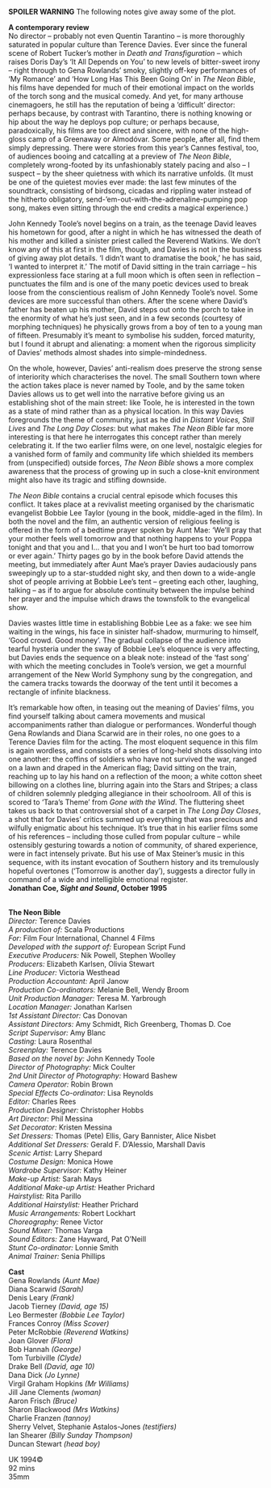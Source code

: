 
**SPOILER WARNING** The following notes give away some of the plot.

**A contemporary review**  
No director – probably not even Quentin Tarantino – is more thoroughly saturated in popular culture than Terence Davies. Ever since the funeral scene of Robert Tucker’s mother in _Death and Transfiguration_ – which raises Doris Day’s ‘It All Depends on You’ to new levels of bitter-sweet irony – right through to Gena Rowlands’ smoky, slightly off-key performances of ‘My Romance’ and ‘How Long Has This Been Going On’ in _The Neon Bible_, his films have depended for much of their emotional impact on the worlds of the torch song and the musical comedy. And yet, for many arthouse cinemagoers, he still has the reputation of being a ‘difficult’ director: perhaps because, by contrast with Tarantino, there is nothing knowing or hip about the way he deploys pop culture; or perhaps because, paradoxically, his films are too direct and sincere, with none of the high-gloss camp of a Greenaway or Almodóvar. Some people, after all, find them simply depressing. There were stories from this year’s Cannes festival, too, of audiences booing and catcalling at a preview of _The Neon Bible_, completely wrong-footed by its unfashionably stately pacing and also – I suspect – by the sheer quietness with which its narrative unfolds. (It must be one of the quietest movies ever made: the last few minutes of the soundtrack, consisting of birdsong, cicadas and rippling water instead of the hitherto obligatory, send-’em-out-with-the-adrenaline-pumping pop song, makes even sitting through the end credits a magical experience.)

John Kennedy Toole’s novel begins on a train, as the teenage David leaves his hometown for good, after a night in which he has witnessed the death of his mother and killed a sinister priest called the Reverend Watkins. We don’t know any of this at first in the film, though, and Davies is not in the business of giving away plot details. ‘I didn’t want to dramatise the book,’ he has said, ‘I wanted to interpret it.’ The motif of David sitting in the train carriage – his expressionless face staring at a full moon which is often seen in reflection – punctuates the film and is one of the many poetic devices used to break loose from the conscientious realism of John Kennedy Toole’s novel. Some devices are more successful than others. After the scene where David’s father has beaten up his mother, David steps out onto the porch to take in the enormity of what he’s just seen, and in a few seconds (courtesy of morphing techniques) he physically grows from a boy of ten to a young man of fifteen. Presumably it’s meant to symbolise his sudden, forced maturity, but I found it abrupt and alienating: a moment when the rigorous simplicity of Davies’ methods almost shades into simple-mindedness.

On the whole, however, Davies’ anti-realism does preserve the strong sense of interiority which characterises the novel. The small Southern town where the action takes place is never named by Toole, and by the same token Davies allows us to get well into the narrative before giving us an establishing shot of the main street: like Toole, he is interested in the town as a state of mind rather than as a physical location. In this way Davies foregrounds the theme of community, just as he did in _Distant Voices, Still Lives_ and _The Long Day Closes_: but what makes _The Neon Bible_ far more interesting is that here he interrogates this concept rather than merely celebrating it. If the two earlier films were, on one level, nostalgic elegies for a vanished form of family and community life which shielded its members from (unspecified) outside forces, _The Neon Bible_ shows a more complex awareness that the process of growing up in such a close-knit environment might also have its tragic and stifling downside.

_The Neon Bible_ contains a crucial central episode which focuses this conflict. It takes place at a revivalist meeting organised by the charismatic evangelist Bobbie Lee Taylor (young in the book, middle-aged in the film). In both the novel and the film, an authentic version of religious feeling is offered in the form of a bedtime prayer spoken by Aunt Mae: ‘We’ll pray that your mother feels well tomorrow and that nothing happens to your Poppa tonight and that you and I… that you and I won’t be hurt too bad tomorrow or ever again.’ Thirty pages go by in the book before David attends the meeting, but immediately after Aunt Mae’s prayer Davies audaciously pans sweepingly up to a star-studded night sky, and then down to a wide-angle shot of people arriving at Bobbie Lee’s tent – greeting each other, laughing, talking – as if to argue for absolute continuity between the impulse behind her prayer and the impulse which draws the townsfolk to the evangelical show.

Davies wastes little time in establishing Bobbie Lee as a fake: we see him waiting in the wings, his face in sinister half-shadow, murmuring to himself, ‘Good crowd. Good money’. The gradual collapse of the audience into tearful hysteria under the sway of Bobbie Lee’s eloquence is very affecting, but Davies ends the sequence on a bleak note: instead of the ‘fast song’ with which the meeting concludes in Toole’s version, we get a mournful arrangement of the New World Symphony sung by the congregation, and the camera tracks towards the doorway of the tent until it becomes a rectangle of infinite blackness.

It’s remarkable how often, in teasing out the meaning of Davies’ films, you find yourself talking about camera movements and musical accompaniments rather than dialogue or performances. Wonderful though Gena Rowlands and Diana Scarwid are in their roles, no one goes to a Terence Davies film for the acting. The most eloquent sequence in this film is again wordless, and consists of a series of long-held shots dissolving into one another: the coffins of soldiers who have not survived the war, ranged on a lawn and draped in the American flag; David sitting on the train, reaching up to lay his hand on a reflection of the moon; a white cotton sheet billowing on a clothes line, blurring again into the Stars and Stripes; a class of children solemnly pledging allegiance in their schoolroom. All of this is scored to ‘Tara’s Theme’ from _Gone with the Wind_. The fluttering sheet takes us back to that controversial shot of a carpet in _The Long Day Closes_, a shot that for Davies’ critics summed up everything that was precious and wilfully enigmatic about his technique. It’s true that in his earlier films some of his references – including those culled from popular culture – while ostensibly gesturing towards a notion of community, of shared experience, were in fact intensely private. But his use of Max Steiner’s music in this sequence, with its instant evocation of Southern history and its tremulously hopeful overtones (‘Tomorrow is another day’), suggests a director fully in command of a wide and intelligible emotional register.  
**Jonathan Coe, _Sight and Sound_, October 1995**
<br><br>

**The Neon Bible**  
_Director:_ Terence Davies  
_A production of:_ Scala Productions  
_For:_ Film Four International, Channel 4 Films  
_Developed with the support of:_  European Script Fund  
_Executive Producers:_ Nik Powell, Stephen Woolley  
_Producers:_ Elizabeth Karlsen, Olivia Stewart  
_Line Producer:_ Victoria Westhead  
_Production Accountant:_ April Janow  
_Production Co-ordinators:_ Melanie Bell,  Wendy Broom  
_Unit Production Manager:_ Teresa M. Yarbrough  
_Location Manager:_ Jonathan Karlsen  
_1st Assistant Director:_ Cas Donovan  
_Assistant Directors:_ Amy Schmidt,  Rich Greenberg, Thomas D. Coe  
_Script Supervisor:_ Amy Blanc  
_Casting:_ Laura Rosenthal  
_Screenplay:_ Terence Davies  
_Based on the novel by:_ John Kennedy Toole  
_Director of Photography:_ Mick Coulter  
_2nd Unit Director of Photography:_ Howard Bashew  
_Camera Operator:_ Robin Brown  
_Special Effects Co-ordinator:_ Lisa Reynolds  
_Editor:_ Charles Rees  
_Production Designer:_ Christopher Hobbs  
_Art Director:_ Phil Messina  
_Set Decorator:_ Kristen Messina  
_Set Dressers:_ Thomas (Pete) Ellis,  Gary Bannister, Alice Nisbet  
_Additional Set Dressers:_ Gerald F. D’Alessio, Marshall Davis  
_Scenic Artist:_ Larry Shepard  
_Costume Design:_ Monica Howe  
_Wardrobe Supervisor:_ Kathy Heiner  
_Make-up Artist:_ Sarah Mays  
_Additional Make-up Artist:_ Heather Prichard  
_Hairstylist:_ Rita Parillo  
_Additional Hairstylist:_ Heather Prichard  
_Music Arrangements:_ Robert Lockhart  
_Choreography:_ Renee Victor  
_Sound Mixer:_ Thomas Varga  
_Sound Editors:_ Zane Hayward, Pat O’Neill  
_Stunt Co-ordinator:_ Lonnie Smith  
_Animal Trainer:_ Senia Phillips  

**Cast**  
Gena Rowlands _(Aunt Mae)_  
Diana Scarwid _(Sarah)_  
Denis Leary _(Frank)_  
Jacob Tierney _(David, age 15)_  
Leo Bermester _(Bobbie Lee Taylor)_  
Frances Conroy _(Miss Scover)_  
Peter McRobbie _(Reverend Watkins)_  
Joan Glover _(Flora)_  
Bob Hannah _(George)_  
Tom Turbiville _(Clyde)_  
Drake Bell _(David, age 10)_  
Dana Dick _(Jo Lynne)_  
Virgil Graham Hopkins _(Mr Williams)_  
Jill Jane Clements _(woman)_  
Aaron Frisch _(Bruce)_  
Sharon Blackwood _(Mrs Watkins)_  
Charlie Franzen _(tannoy)_  
Sherry Velvet, Stephanie Astalos-Jones _(testifiers)_  
Ian Shearer _(Billy Sunday Thompson)_  
Duncan Stewart _(head boy)_  

UK 1994©  
92 mins  
35mm
<br><br>
<!--stackedit_data:
eyJoaXN0b3J5IjpbLTQ2MDYwMDMyOV19
-->